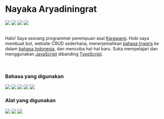 <h1>Nayaka Aryadiningrat</h1>
<div>
   <a href="https://id.wikipedia.org/wiki/Perempuan"><img src="https://shields.io/badge/gender-%F0%9F%91%A9%F0%9F%8F%BB-pink?style=flat" /></a>
   <a href="https://en.wikipedia.org/wiki/Preferred_gender_pronoun"><img src="https://shields.io/badge/pronouns-she/any-pink?style=flat" /></a>
   <a href="https://discord.gg/TBAQ4UwsXK"><img src="https://img.shields.io/badge/ry%235007-%235865F2.svg?style=flat&logo=discord&logoColor=white" /></a>
   <a href="mailto:nykdnrt@gmail.com"><img src="https://img.shields.io/badge/nykdnrt@gmail.com-D14836?style=flat&logo=gmail&logoColor=white" /></a>
</div>
<br>
<p>Halo! Saya seorang programmer perempuan asal <a href="https://id.wikipedia.org/wiki/Kabupaten_Karawang">Karawang</a>. Hobi saya membuat bot, website CRUD sederhana, menerjemahkan <a href="https://id.wikipedia.org/wiki/Bahasa_Inggris">bahasa Inggris</a> ke dalam <a href="https://id.wikipedia.org/wiki/Bahasa_Indonesia">bahasa Indonesia</a>, dan mencoba hal-hal baru. Suka mempelajari dan menggunakan <a href="https://id.wikipedia.org/wiki/JavaScript">JavaScript</a> dibanding <a href="https://en.wikipedia.org/wiki/TypeScript">TypeScript</a>.</p>

<br>

<h3>Bahasa yang digunakan</h3>
<div>
   <a href="https://id.wikipedia.org/wiki/HTML5"><img src="https://img.shields.io/badge/HTML5-%23E34F26.svg?style=flat&logo=html5&logoColor=white" /></a>
   <a href="https://id.wikipedia.org/wiki/CSS_3"><img src="https://img.shields.io/badge/CSS3-%231572B6.svg?style=flat&logo=css3&logoColor=white" /></a>
   <a href="https://id.wikipedia.org/wiki/JavaScript"><img src="https://img.shields.io/badge/JavaScript-%23323330.svg?style=flat&logo=javascript&logoColor=%23F7DF1E" /></a>
   <a href="https://en.wikipedia.org/wiki/TypeScript"><img src="https://img.shields.io/badge/TypeScript-%23007ACC.svg?style=flat&logo=typescript&logoColor=white" /></a>
   <a href="https://id.wikipedia.org/wiki/PHP"><img src="https://img.shields.io/badge/PHP-%23777BB4.svg?style=flat&logo=php&logoColor=white" /></a>
</div>

<h3>Alat yang digunakan</h3>
<div>
   <a href="https://code.visualstudio.com/"><img src="https://img.shields.io/badge/Visual%20Studio%20Code-0078d7.svg?style=flat&logo=visual-studio-code&logoColor=white" /></a>
   <a href="https://git-scm.com/"><img src="https://img.shields.io/badge/Git-%23F05033.svg?style=flat&logo=git&logoColor=white" /></a>
   <a href="https://github.com/"><img src="https://img.shields.io/badge/Github-%23121011.svg?style=flat&logo=github&logoColor=white" /></a>
</div>
